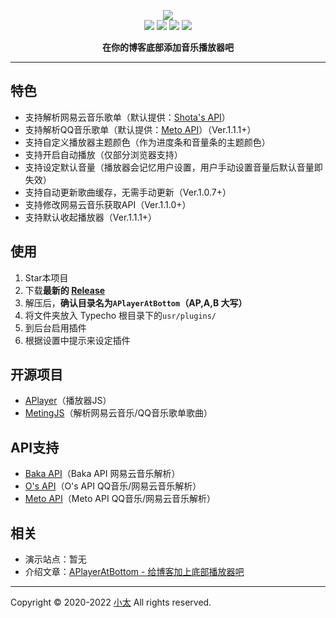 <p align="center">
<img src="https://raw.githubusercontent.com/SatoSouta/APlayerAtBottom/master/banner.png"><br/>
<a href="https://github.com/SatoSouta/APlayerAtBottom/releases/latest"><img src="https://img.shields.io/github/v/release/satosouta/APlayerAtBottom?color=%2342b983&style=for-the-badge"></a>
<a href="https://github.com/MoePlayer/APlayer" target="_blank"><img src="https://img.shields.io/badge/based%20on-%E2%9D%A4 APlayer-ff69b4.svg?style=for-the-badge"></a>
<a href="https://typecho.org"><img src="https://img.shields.io/badge/for-Typecho-blueviolet.svg?style=for-the-badge"></a> 
<a href="https://github.com/satosouta/APlayerAtBottom/graphs/contributors"><img src="https://img.shields.io/github/contributors/satosouta/APlayerAtBottom?color=orange&style=for-the-badge"></a>
<p align="center"><strong>在你的博客底部添加音乐播放器吧</strong></p>

---

## 特色
 - 支持解析网易云音乐歌单（默认提供：[Shota's API](https://api.baka.fun/page/netease)）
 - 支持解析QQ音乐歌单（默认提供：[Meto API](https://api.i-meto.com/)）（Ver.1.1.1+）
 - 支持自定义播放器主题颜色（作为进度条和音量条的主题颜色）
 - 支持开启自动播放（仅部分浏览器支持）
 - 支持设定默认音量（播放器会记忆用户设置，用户手动设置音量后默认音量即失效）
 - 支持自动更新歌曲缓存，无需手动更新（Ver.1.0.7+）
 - 支持修改网易云音乐获取API（Ver.1.1.0+）
 - 支持默认收起播放器（Ver.1.1.1+）

## 使用
1. Star本项目
2. 下载**最新的 [Release](https://github.com/SatoSouta/APlayerAtBottom/releases/latest)**
3. 解压后，**确认目录名为`APlayerAtBottom`（AP,A,B 大写）**
4. 将文件夹放入 Typecho 根目录下的`usr/plugins/`
5. 到后台启用插件
6. 根据设置中提示来设定插件

## 开源项目
 - [APlayer](https://github.com/MoePlayer/APlayer)（播放器JS）
 - [MetingJS](https://github.com/metowolf/MetingJS)（解析网易云音乐/QQ音乐歌单歌曲）

## API支持
 - [Baka API](https://api.baka.fun/page/netease)（Baka API 网易云音乐解析）
 - [O's API](https://api.bakaomg.cn/magicbook/pages/music/netease)（O's API QQ音乐/网易云音乐解析）
 - [Meto API](https://api.i-meto.com/)（Meto API QQ音乐/网易云音乐解析）

## 相关
 - 演示站点：暂无
 - 介绍文章：[APlayerAtBottom - 给博客加上底部播放器吧](https://baka.fun/p/135)

---

Copyright &copy; 2020-2022 [小太](https://github.com/SatoSouta) All rights reserved.
